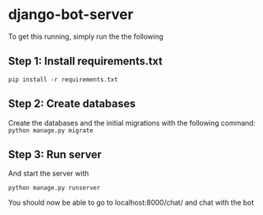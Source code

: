# django-bot-server

To get this running, simply run the  the following 

## Step 1: Install requirements.txt

`pip install -r requirements.txt`

## Step 2: Create databases

Create the databases and the initial migrations with the following command:
`python manage.py migrate`

## Step 3: Run server

And start the server with 

`python manage.py runserver`

You should now be able to go to localhost:8000/chat/ and chat with the bot

